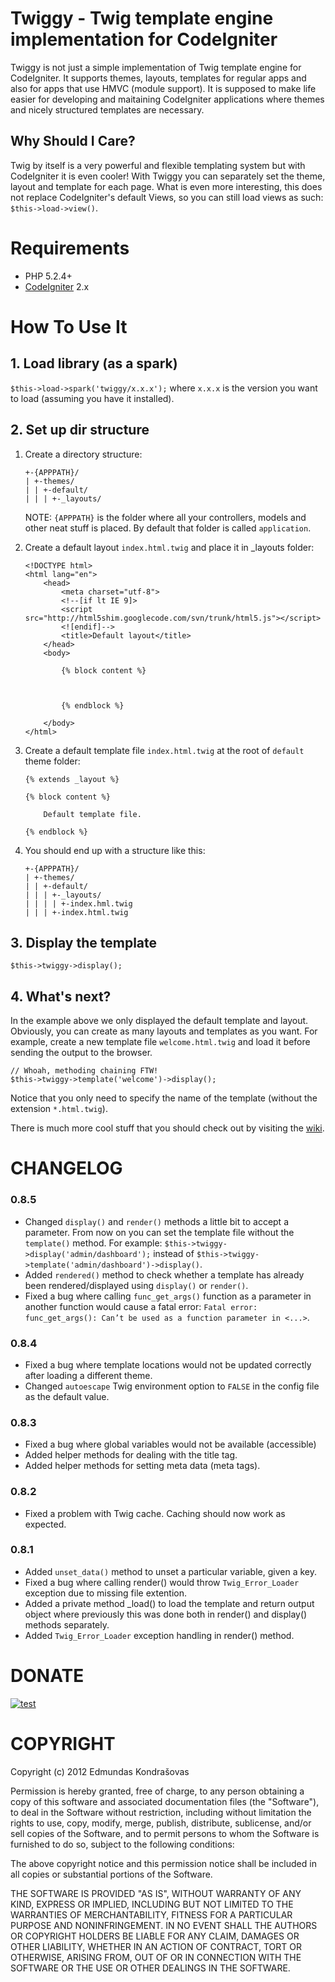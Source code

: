# Twiggy - Twig template engine implementation for CodeIgniter

Twiggy is not just a simple implementation of Twig template engine for CodeIgniter. It supports themes, layouts, templates for regular apps and also for apps that use HMVC (module support). 
It is supposed to make life easier for developing and maitaining CodeIgniter applications where themes and nicely structured templates are necessary.

## Why Should I Care?

Twig by itself is a very powerful and flexible templating system but with CodeIgniter it is even cooler! With Twiggy you can separately set the theme, layout and template for each page. 
What is even more interesting, this does not replace CodeIgniter's default Views, so you can still load views as such: `$this->load->view()`.

# Requirements

* PHP 5.2.4+
* [CodeIgniter](http://codeigniter.com/) 2.x

# How To Use It

## 1. Load library (as a spark)

`$this->load->spark('twiggy/x.x.x');` where `x.x.x` is the version you want to load (assuming you have it installed).

## 2. Set up dir structure

1. Create a directory structure:

	```
    +-{APPPATH}/
    | +-themes/
    | | +-default/
    | | | +-_layouts/
	```

	NOTE: `{APPPATH}` is the folder where all your controllers, models and other neat stuff is placed.
	By default that folder is called `application`.

2. Create a default layout `index.html.twig` and place it in _layouts  folder:

	```
	<!DOCTYPE html>
	<html lang="en">
		<head>
			<meta charset="utf-8">
			<!--[if lt IE 9]>
			<script src="http://html5shim.googlecode.com/svn/trunk/html5.js"></script>
			<![endif]-->
			<title>Default layout</title>
		</head>
		<body>

			{% block content %}



			{% endblock %}
			
		</body>
	</html>
	```

3. Create a default template file `index.html.twig` at the root of `default` theme folder:

	```
	{% extends _layout %}

	{% block content %}

		Default template file.

	{% endblock %}
	```

4. You should end up with a structure like this:

	```
    +-{APPPATH}/
    | +-themes/
    | | +-default/
    | | | +-_layouts/
    | | | | +-index.hml.twig
    | | | +-index.html.twig
	```

## 3. Display the template

`$this->twiggy->display();`

## 4. What's next?

In the example above we only displayed the default template and layout. Obviously, you can create as many layouts and templates as you want.
For example, create a new template file `welcome.html.twig` and load it before sending the output to the browser.

```
// Whoah, methoding chaining FTW!
$this->twiggy->template('welcome')->display();
```

Notice that you only need to specify the name of the template (without the extension `*.html.twig`).

There is much more cool stuff that you should check out by visiting the [wiki](https://github.com/edmundask/codeigniter-twiggy/wiki).

# CHANGELOG

### 0.8.5

* Changed `display()` and `render()` methods a little bit to accept a parameter. From now on you can set the template file without the `template()` method. For example: `$this->twiggy->display('admin/dashboard');` instead of `$this->twiggy->template('admin/dashboard')->display()`.
* Added `rendered()` method to check whether a template has already been rendered/displayed using `display()` or `render()`.
* Fixed a bug where calling `func_get_args()` function as a parameter in another function would cause a fatal error: `Fatal error: func_get_args(): Can’t be used as a function parameter in <...>`.

### 0.8.4

* Fixed a bug where template locations would not be updated correctly after loading a different theme.
* Changed `autoescape` Twig environment option to `FALSE` in the config file as the default value.

### 0.8.3

* Fixed a bug where global variables would not be available (accessible)
* Added helper methods for dealing with the title tag.
* Added helper methods for setting meta data (meta tags).

### 0.8.2

* Fixed a problem with Twig cache. Caching should now work as expected.

### 0.8.1

* Added `unset_data()` method to unset a particular variable, given a key.
* Fixed a bug where calling render() would throw `Twig_Error_Loader` exception due to missing file extention.
* Added a private method _load() to load the template and return output object where previously this was done both in render() and display() methods separately.
* Added `Twig_Error_Loader` exception handling in render() method.

# DONATE

[![test](http://www.pledgie.com/campaigns/16940.png?skin_name=chrome)](http://www.pledgie.com/campaigns/16940)

# COPYRIGHT

Copyright (c) 2012 Edmundas Kondrašovas

Permission is hereby granted, free of charge, to any person obtaining a copy 
of this software and associated documentation files (the "Software"), to deal 
in the Software without restriction, including without limitation the rights 
to use, copy, modify, merge, publish, distribute, sublicense, and/or sell 
copies of the Software, and to permit persons to whom the Software is 
furnished to do so, subject to the following conditions:

The above copyright notice and this permission notice shall be included in 
all copies or substantial portions of the Software.

THE SOFTWARE IS PROVIDED "AS IS", WITHOUT WARRANTY OF ANY KIND, EXPRESS OR 
IMPLIED, INCLUDING BUT NOT LIMITED TO THE WARRANTIES OF MERCHANTABILITY, 
FITNESS FOR A PARTICULAR PURPOSE AND NONINFRINGEMENT. IN NO EVENT SHALL THE 
AUTHORS OR COPYRIGHT HOLDERS BE LIABLE FOR ANY CLAIM, DAMAGES OR OTHER 
LIABILITY, WHETHER IN AN ACTION OF CONTRACT, TORT OR OTHERWISE, ARISING FROM, 
OUT OF OR IN CONNECTION WITH THE SOFTWARE OR THE USE OR OTHER DEALINGS IN 
THE SOFTWARE.